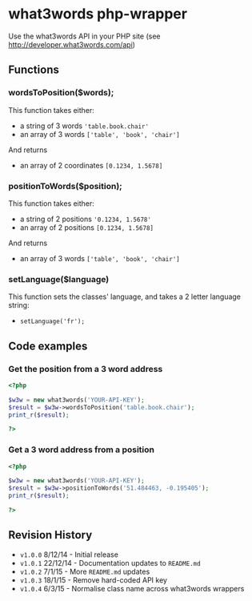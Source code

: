 # what3words php-wrapper

Use the what3words API in your PHP site (see http://developer.what3words.com/api)

## Functions

### wordsToPosition($words);
This function takes either:
- a string of 3 words `'table.book.chair'`
- an array of 3 words `['table', 'book', 'chair']`

And returns
- an array of 2 coordinates `[0.1234, 1.5678]`

### positionToWords($position);
This function takes either:
- a string of 2 positions `'0.1234, 1.5678'`
- an array of 2 positions `[0.1234, 1.5678]`

And returns
- an array of 3 words `['table', 'book', 'chair']`

### setLanguage($language)
This function sets the classes' language, and takes a 2 letter language string:
- `setLanguage('fr');`

## Code examples

### Get the position from a 3 word address

```php
<?php

$w3w = new what3words('YOUR-API-KEY');
$result = $w3w->wordsToPosition('table.book.chair');
print_r($result);

?>
```

### Get a 3 word address from a position

```php
<?php

$w3w = new what3words('YOUR-API-KEY');
$result = $w3w->positionToWords('51.484463, -0.195405');
print_r($result);

?>
```

## Revision History

* `v1.0.0` 8/12/14 - Initial release
* `v1.0.1` 22/12/14 - Documentation updates to `README.md`
* `v1.0.2` 7/1/15 - More `README.md` updates
* `v1.0.3` 18/1/15 - Remove hard-coded API key
* `v1.0.4` 6/3/15 - Normalise class name across what3words wrappers

